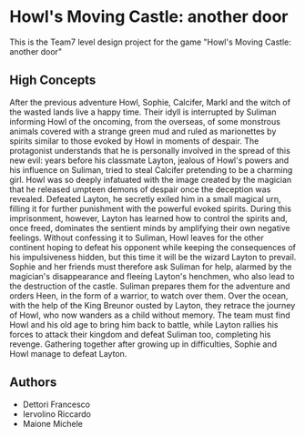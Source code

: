 # Howl's Moving Castle: another door

This is the Team7 level design project for the game "Howl's Moving Castle: another door"

## High Concepts

After the previous adventure Howl, Sophie, Calcifer, Markl and the witch of the wasted lands live a happy time. Their idyll is interrupted by Suliman informing Howl of the oncoming, from the overseas, of some monstrous animals covered with a strange green mud and ruled as marionettes by spirits similar to those evoked by Howl in moments of despair. The protagonist understands that he is personally involved in the spread of this new evil: years before his classmate Layton, jealous of Howl's powers and his influence on Suliman, tried to steal Calcifer pretending to be a charming girl. Howl was so deeply infatuated with the image created by the magician that he released umpteen demons of despair once the deception was revealed. Defeated Layton, he secretly exiled him in a small magical urn, filling it for further punishment with the powerful evoked spirits. During this imprisonment, however, Layton has learned how to control the spirits and, once freed, dominates the sentient minds by amplifying their own negative feelings. Without confessing it to Suliman, Howl leaves for the other continent hoping to defeat his opponent while keeping the consequences of his impulsiveness hidden, but this time it will be the wizard Layton to prevail. Sophie and her friends must therefore ask Suliman for help, alarmed by the magician's disappearance and fleeing Layton's henchmen, who also lead to the destruction of the castle. Suliman prepares them for the adventure and orders Heen, in the form of a warrior, to watch over them. Over the ocean, with the help of the King Breunor ousted by Layton, they retrace the journey of Howl, who now wanders as a child without memory. The team must find Howl and his old age to bring him back to battle, while Layton rallies his forces to attack their kingdom and defeat Suliman too, completing his revenge. Gathering together after growing up in difficulties, Sophie and Howl manage to defeat Layton.

## Authors

* Dettori Francesco
* Iervolino Riccardo
* Maione Michele